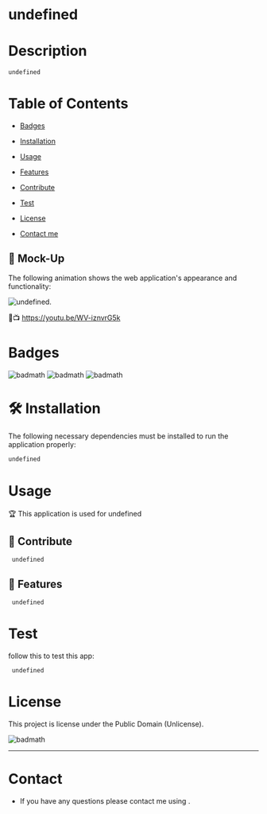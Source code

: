 
  <!--Markup tamplate generator -->

# undefined

# Description
```
undefined
```
# Table of Contents 

* [Badges](#badges)

* [Installation](#installation)

* [Usage](#usage)

* [Features](#features)

* [Contribute](#contribute)

* [Test](#test)

* [License](#license)

* [Contact me](#contact)

## 🚀 Mock-Up

The following animation shows the web application's appearance and functionality:

![undefined.](../screen.gif)
<!--change this to your video link -->
🔴📺 https://youtu.be/WV-iznvrG5k

# Badges
![badmath](https://img.shields.io/github/issues/undefined/undefined)
![badmath](https://img.shields.io/github/forks/undefined/undefined)
![badmath](https://img.shields.io/github/stars/undefined/undefined)

# 🛠️ Installation

The following necessary dependencies must be installed to run the application properly:

```bash
undefined
```
# Usage

​🏆 This application is used for undefined

## 🍰 Contribute
```
 undefined
```
## 🧐 Features

```
 undefined
```
# Test

​follow this to test this app:
```
 undefined
```
# License

This project is license under the Public Domain (Unlicense).

![badmath](https://img.shields.io/github/license/undefined/undefined)
________________________________________________________________________________________________

# Contact
- If you have any questions please contact me using <undefined>.

